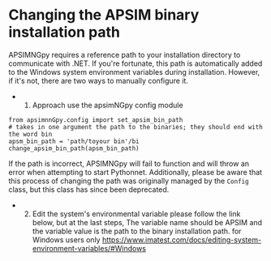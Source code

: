 # Changing the APSIM binary installation path
APSIMNGpy requires a reference path to your installation directory to communicate with .NET. If you're fortunate, this path is automatically added to the Windows system environment variables during installation. However, if it's not, there are two ways to manually configure it.

* 1. Approach use the apsimNGpy config module
   
```
from apsimnnGpy.config import set_apsim_bin_path
# takes in one argument the path to the binaries; they should end with the word bin
apsm_bin_path = 'path/toyour bin'/bi
change_apsim_bin_path(apsm_bin_path)
```

If the path is incorrect, APSIMNGpy will fail to function and will throw an error when attempting to start Pythonnet. Additionally, please be aware that this process of changing the path was originally managed by the `Config` class, but this class has since been deprecated.
* 2.  Edit the system's environmental variable
   please follow the link below, but at the last steps,  The variable name should be APSIM
   and the variable value is the path to the binary installation path. for Windows users only
   https://www.imatest.com/docs/editing-system-environment-variables/#Windows
  